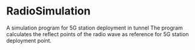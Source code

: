 # RadioSimulation
 A simulation program for 5G station deployment in tunnel
	The program calculates the reflect points of the radio wave as reference for 5G station deployment point.
